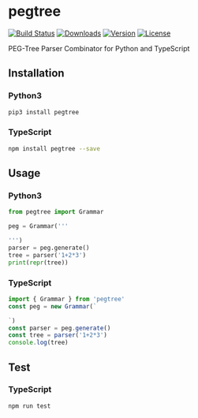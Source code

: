 # pegtree
[![Build Status](https://img.shields.io/circleci/project/github/kkuramitsu/pegtree.svg)](https://circleci.com/gh/kkuramitsu/pegtree)
[![Downloads](https://img.shields.io/npm/dt/pegtree.svg)](https://npmcharts.com/compare/pegtree?minimal=true)
[![Version](https://img.shields.io/npm/v/pegtree.svg)](https://www.npmjs.com/package/pegtree)
[![License](https://img.shields.io/npm/l/pegtree.svg)](https://www.npmjs.com/package/pegtree)

PEG-Tree Parser Combinator for Python and TypeScript

## Installation

### Python3

```sh
pip3 install pegtree
```

### TypeScript

```sh
npm install pegtree --save
```

## Usage

### Python3

```python
from pegtree import Grammar

peg = Grammar('''

''')
parser = peg.generate()
tree = parser('1+2*3')
print(repr(tree))
```

### TypeScript

```typescript
import { Grammar } from 'pegtree'
const peg = new Grammar(`

`)
const parser = peg.generate()
const tree = parser('1+2*3')
console.log(tree)
```

## Test

### TypeScript
```sh
npm run test
```